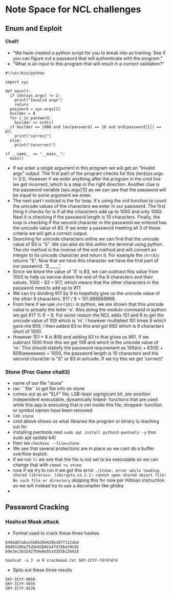 # Note Space for NCL challenges

## Enum and Exploit
#### Chall1
- "We have created a python script for you to break into as training. See if you can figure out a password that will authenticate with the program."
- "What is an input to this program that will result in a correct validation?"
```
#!/usr/bin/python

import sys

def main():
  if len(sys.argv) != 2:
    print("Invalid args")
    return
  password = sys.argv[1]
  builder = 0
  for c in password:
    builder += ord(c)
  if builder == 1000 and len(password) == 10 and ord(password[1]) == 83:
    print("correct")
  else:
    print("incorrect")

if __name__ == "__main__":
  main()
```
- If we enter a single argument in this program we will get an "Invalid args" output. The first part of the program checks for this (len(sys.argv != 2:)). However if we enter anything after the program in the cmd line we get incorrect, which is a step in the right direction. Another clue is the password variable (sys.argv[1]) as we can see that the password will be equal to some argument we enter.
- The next part I noticed is the for loop. It's using the ord function to count the unicode values of the characters we enter in our password. The first thing it checks for is if all the characters add up to 1000 and only 1000. Next it is checking if the password length is 10 characters. Finally, the loop is checking if the second character in the password we entered has the unicode value of 83. If we enter a password meeting all 3 of these criteria we will get a correct output.
- Searching for unicode characters online we can find that the unicode value of 83 is "S". We can also do this within the terminal using python. The chr method is the inverse of the ord method and will convert an integer to its unicode character and return it. For example the ```chr(83)``` returns "S". Now that we have this character we have the first part of our password. '_S______'.
- Since we know the value of 'S' is 83, we can subtract this value from 1000 to help us narrow down the rest of the 9 characters and their values. 1000 - 83 = 917, which means that the other characters in the password need to add up to 917.
- We can try dividing 917 by 9 to hopefully give us the unicode value of the other 9 characters. 917 / 9 = 101.888888889. 
- From here if we use ```chr(101)``` in python, we are shown that this unicode value is actually the letter 'e'. Also doing the modulo command in python we get 917 % 9 = 8. For some reason the NCL adds 101 and 8 to get the unicode value of 109 which is 'm'. I however mulitplied 101 times 9 which gave me 909, I then added 83 to this and got 992 which is 8 characters short of 1000.
- However 101 * 8 is 808 and adding 83 to that gives us 891. If we subtract 1000 from this we get 109 and which is the unicode value of 'm.' This should statisfy the password requirement as 109(m) + 83(S) + 808(eeeeeeee) = 1000, the password length is 10 characters and the second character is "S" or 83 in unicode. If we try this we get 'correct!'

### Stone (Prac Game chall3)
- name of our file "stone"
- ran ```file`` to get file info on stone
- comes out as an "ELF" file, LSB-least signigicant bit, pie-position independent executable, dynamically linked- functions that are used while this app is executing that is not inside this file, stripped- function or symbol names have been removed
- ```ldd stone```
- cmd above shows us what libraries the program or binary is reaching out for
- installing pwntools next ```sudo apt install python3-pwntools -y``` (run sudo apt update b4)
- then we ```checksec --file=stone```
- We see that several protections are in place so we cant do a buffer overflow exploit.
- if we run ```ll``` we see that the file is not set to be executable so we can change that with ```chmod +x stone```
- now if we try to run it we get this error ```./stone: error while loading shared libraries: libcrypto.so.1.1: cannot open shared object file: No such file or directory``` skipping this for now per Hillman instruction so we will instead try to use a decomplier like ghidra
- 

## Password Cracking
### Hashcat Mask attack
- Format used to crack these three hashes
```
649dd67a0ce5b8b266429b1877112abd
80d83106e75d5e93b02a47d79be39c02
b0e3ec3b32427b9e6e551d355b126418
```
```
hashcat -a 3 -m 0 crackmask.txt SKY-ICYY-?d?d?d?d
```
- Spits out these three results
```
SKY-ICYY-9050
SKY-ICYY-5035
SKY-ICYY-9226
```
